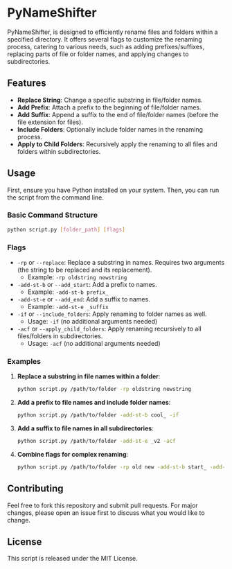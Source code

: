 
# PyNameShifter

PyNameShifter, is designed to efficiently rename files and folders within a specified directory. It offers several flags to customize the renaming process, catering to various needs, such as adding prefixes/suffixes, replacing parts of file or folder names, and applying changes to subdirectories.

## Features

- **Replace String**: Change a specific substring in file/folder names.
- **Add Prefix**: Attach a prefix to the beginning of file/folder names.
- **Add Suffix**: Append a suffix to the end of file/folder names (before the file extension for files).
- **Include Folders**: Optionally include folder names in the renaming process.
- **Apply to Child Folders**: Recursively apply the renaming to all files and folders within subdirectories.

## Usage

First, ensure you have Python installed on your system. Then, you can run the script from the command line.

### Basic Command Structure

```bash
python script.py [folder_path] [flags]
```

### Flags

- `-rp` or `--replace`: Replace a substring in names. Requires two arguments (the string to be replaced and its replacement).
  - Example: `-rp oldstring newstring`
- `-add-st-b` or `--add_start`: Add a prefix to names.
  - Example: `-add-st-b prefix_`
- `-add-st-e` or `--add_end`: Add a suffix to names.
  - Example: `-add-st-e _suffix`
- `-if` or `--include_folders`: Apply renaming to folder names as well.
  - Usage: `-if` (no additional arguments needed)
- `-acf` or `--apply_child_folders`: Apply renaming recursively to all files/folders in subdirectories.
  - Usage: `-acf` (no additional arguments needed)

### Examples

1. **Replace a substring in file names within a folder**:
   ```bash
   python script.py /path/to/folder -rp oldstring newstring
   ```

2. **Add a prefix to file names and include folder names**:
   ```bash
   python script.py /path/to/folder -add-st-b cool_ -if
   ```

3. **Add a suffix to file names in all subdirectories**:
   ```bash
   python script.py /path/to/folder -add-st-e _v2 -acf
   ```

4. **Combine flags for complex renaming**:
   ```bash
   python script.py /path/to/folder -rp old new -add-st-b start_ -add-st-e _end -if -acf
   ```

## Contributing

Feel free to fork this repository and submit pull requests. For major changes, please open an issue first to discuss what you would like to change.

## License

This script is released under the MIT License.

